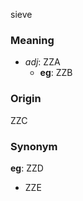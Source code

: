 sieve
### Meaning
+ _adj_: ZZA
    + __eg__: ZZB

### Origin

ZZC

### Synonym

__eg__: ZZD

+ ZZE


